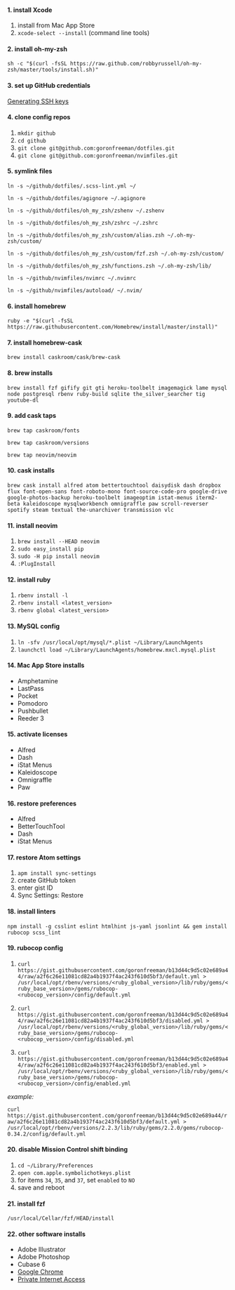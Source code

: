 #### 1. install Xcode
1. install from Mac App Store
2. `xcode-select --install` (command line tools)

#### 2. install oh-my-zsh
`sh -c "$(curl -fsSL https://raw.github.com/robbyrussell/oh-my-zsh/master/tools/install.sh)"`

#### 3. set up GitHub credentials
[Generating SSH keys](https://help.github.com/articles/generating-ssh-keys/)

#### 4. clone config repos
1. `mkdir github`
2. `cd github`
3. `git clone git@github.com:goronfreeman/dotfiles.git`
4. `git clone git@github.com:goronfreeman/nvimfiles.git`

#### 5. symlink files
`ln -s ~/github/dotfiles/.scss-lint.yml ~/`

`ln -s ~/github/dotfiles/agignore ~/.agignore`

`ln -s ~/github/dotfiles/oh_my_zsh/zshenv ~/.zshenv`

`ln -s ~/github/dotfiles/oh_my_zsh/zshrc ~/.zshrc`

`ln -s ~/github/dotfiles/oh_my_zsh/custom/alias.zsh ~/.oh-my-zsh/custom/`

`ln -s ~/github/dotfiles/oh_my_zsh/custom/fzf.zsh ~/.oh-my-zsh/custom/`

`ln -s ~/github/dotfiles/oh_my_zsh/functions.zsh ~/.oh-my-zsh/lib/`

`ln -s ~/github/nvimfiles/nvimrc ~/.nvimrc`

`ln -s ~/github/nvimfiles/autoload/ ~/.nvim/`

#### 6. install homebrew
`ruby -e "$(curl -fsSL https://raw.githubusercontent.com/Homebrew/install/master/install)"`

#### 7. install homebrew-cask
`brew install caskroom/cask/brew-cask`

#### 8. brew installs
`brew install fzf gifify git gti heroku-toolbelt imagemagick lame mysql node postgresql rbenv ruby-build sqlite the_silver_searcher tig youtube-dl`

#### 9. add cask taps
`brew tap caskroom/fonts`

`brew tap caskroom/versions`

`brew tap neovim/neovim`

#### 10. cask installs
`brew cask install alfred atom bettertouchtool daisydisk dash dropbox flux font-open-sans font-roboto-mono font-source-code-pro google-drive google-photos-backup heroku-toolbelt imageoptim istat-menus iterm2-beta kaleidoscope mysqlworkbench omnigraffle paw scroll-reverser spotify steam textual the-unarchiver transmission vlc`

#### 11. install neovim
1. `brew install --HEAD neovim`
2. `sudo easy_install pip`
3. `sudo -H pip install neovim`
4. `:PlugInstall`

#### 12. install ruby
1. `rbenv install -l`
2. `rbenv install <latest_version>`
3. `rbenv global <latest_version>`

#### 13. MySQL config
1. `ln -sfv /usr/local/opt/mysql/*.plist ~/Library/LaunchAgents`
2. `launchctl load ~/Library/LaunchAgents/homebrew.mxcl.mysql.plist`

#### 14. Mac App Store installs
* Amphetamine
* LastPass
* Pocket
* Pomodoro
* Pushbullet
* Reeder 3

#### 15. activate licenses
* Alfred
* Dash
* iStat Menus
* Kaleidoscope
* Omnigraffle
* Paw

#### 16. restore preferences
* Alfred
* BetterTouchTool
* Dash
* iStat Menus

#### 17. restore Atom settings
1. `apm install sync-settings`
2. create GitHub token
3. enter gist ID
4. Sync Settings: Restore

#### 18. install linters
`npm install -g csslint eslint htmlhint js-yaml jsonlint && gem install rubocop scss_lint`

#### 19. rubocop config
1. `curl https://gist.githubusercontent.com/goronfreeman/b13d44c9d5c02e689a44/raw/a2f6c26e11081cd82a4b1937f4ac243f610d5bf3/default.yml > /usr/local/opt/rbenv/versions/<ruby_global_version>/lib/ruby/gems/<ruby_base_version>/gems/rubocop-<rubocop_version>/config/default.yml`

2. `curl https://gist.githubusercontent.com/goronfreeman/b13d44c9d5c02e689a44/raw/a2f6c26e11081cd82a4b1937f4ac243f610d5bf3/disabled.yml > /usr/local/opt/rbenv/versions/<ruby_global_version>/lib/ruby/gems/<ruby_base_version>/gems/rubocop-<rubocop_version>/config/disabled.yml`

3. `curl https://gist.githubusercontent.com/goronfreeman/b13d44c9d5c02e689a44/raw/a2f6c26e11081cd82a4b1937f4ac243f610d5bf3/enabled.yml > /usr/local/opt/rbenv/versions/<ruby_global_version>/lib/ruby/gems/<ruby_base_version>/gems/rubocop-<rubocop_version>/config/enabled.yml`

_example:_

`curl https://gist.githubusercontent.com/goronfreeman/b13d44c9d5c02e689a44/raw/a2f6c26e11081cd82a4b1937f4ac243f610d5bf3/default.yml > /usr/local/opt/rbenv/versions/2.2.3/lib/ruby/gems/2.2.0/gems/rubocop-0.34.2/config/default.yml`

#### 20. disable Mission Control shift binding
1. `cd ~/Library/Preferences`
2. `open com.apple.symbolichotkeys.plist`
3. for items `34`, `35`, and `37`, set `enabled` to `NO`
4. save and reboot

#### 21. install fzf
`/usr/local/Cellar/fzf/HEAD/install`

#### 22. other software installs
* Adobe Illustrator
* Adobe Photoshop
* Cubase 6
* [Google Chrome](https://www.google.com/chrome/browser/desktop/#)
* [Private Internet Access](https://www.privateinternetaccess.com/installer/download_installer_osx)
